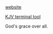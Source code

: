 [website](https://turbonator0.github.io)

[KJV terminal tool](https://github.com/lukesmithxyz/kjv)

God's grace over all.
